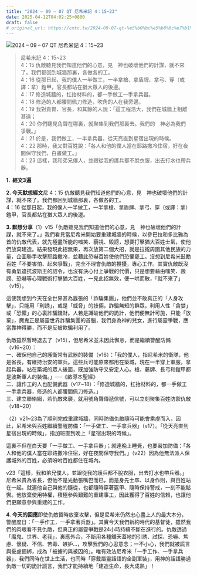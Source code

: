 ```yaml
---
title: "2024 – 09 – 07 QT 尼希米記 4：15~23"
date: 2025-04-12T04:02:25+0800
draft: false
# original_url: https://cmtc.tw/2024-09-07-qt-%e5%b0%bc%e5%b8%8c%e7%b1%b3%e8%a8%98-4%ef%bc%9a1523
---
```


![2024 – 09 – 07 QT 尼希米記 4：15\~23](/images/qt.jpg  "2024 – 09 – 07 QT 尼希米記 4：15\~23")

> 尼希米記 4：15\~23  
> 4：15 仇敵聽見我們知道他們的心意，見　神也破壞他們的計謀，就不來了。我們都回到城牆那裏，各做各的工。  
> 4：16 從那日起，我的僕人一半做工，一半拿槍、拿盾牌、拿弓、穿（或譯：拿）鎧甲，官長都站在猶大眾人的後邊。  
> 4：17 修造城牆的，扛抬材料的，都一手做工一手拿兵器。  
> 4：18 修造的人都腰間佩刀修造，吹角的人在我旁邊。  
> 4：19 我對貴冑、官長，和其餘的人說：「這工程浩大，我們在城牆上相離甚遠；  
> 4：20 你們聽見角聲在哪裏，就聚集到我們那裏去。我們的　神必為我們爭戰。」  
> 4：21 於是，我們做工，一半拿兵器，從天亮直到星宿出現的時候。  
> 4：22 那時，我又對百姓說：「各人和他的僕人當在耶路撒冷住宿，好在夜間保守我們，白晝做工。」  
> 4：23 這樣，我和弟兄僕人，並跟從我的護兵都不脫衣服，出去打水也帶兵器。

**1.  經文3遍**

**2. 今天默想經文**尼 4：15 仇敵聽見我們知道他們的心意，見　神也破壞他們的計謀，就不來了。我們都回到城牆那裏，各做各的工。  
4：16 從那日起，我的僕人一半做工，一半拿槍、拿盾牌、拿弓、穿（或譯：拿）鎧甲，官長都站在猶大眾人的後邊。

**3. 默想分享**（1）v15「仇敵聽見我們知道他們的心意，見　神也破壞他們的計謀，就不來了。」我們看見當尼希米開始要重建城牆的時候，以參巴拉和多比雅為首的仇敵代表，就先極盡所能的嗤笑、藐視、毀謗，想要打擊猶大百姓士氣，使他們放棄建造。結果發現此招無果，再次放第二個大招，就是拉攏周圍其他民族的力量，企圖聯手攻擊耶路撒冷，並藉此恐嚇百姓使他們恐懼罷工。沒想到尼希米鼓勵百姓「不要害怕、起來爭戰」，完全不理會仇敵的攪擾，專心工作。其實仇敵既沒有勇氣違抗波斯王的詔令，也沒有決心付上爭戰的代價，只是想要藉由嗤笑、譭謗、恐嚇等心理戰術打擊猶大百姓，一見此招無效，便一哄而散，「就不來了」（v15）。

這使我想到今天在全世界甚為囂張的「詐騙集團」，他們並不敢真正的「人身攻擊」，只能用「利誘」，或是「威脅」的技倆，詐騙無知的群眾，利用人性「貪婪」或「恐懼」的心裏詐騙錢財。人若是識破他們的詭計，他們便無計可施，只能「放棄」，魔鬼正是屬靈世界詐騙集團的首腦，我們身為神的兒女，進行屬靈爭戰，應當靠神得勝，而不是反被欺騙利用了。

仇敵雖然暫時退去了（v15），但尼希米並未因此懈怠，而是繼續警醒防備（v16\~20）：  
一、確保他自己的護衛常有武器的裝備（v16）：「我的僕人，指尼希米的衛隊，他是省長，有維持治安的軍兵。這些兵可能原來都用在築城，現在一半穿上軍服，拿起兵器，站在築城的眾人後面，既加強防守又安定人心。槍、藤牌、長弓和鎧甲都是波斯軍人的裝備。」──《啟導本聖經》  
二、讓作工的人也配備武器（v17\~18）：「修造城牆的，扛抬材料的，都一手做工一手拿兵器，修造的人都腰間佩刀修造。」  
三、建立聯絡網，若仇敵來襲，就用號角聲傳遞信號，可以立刻聚集百姓防禦仇敵（v18\~20）

（2）v21\~23為了順利完成重建城牆，同時防備仇敵隨時可能會乘虛而入，因此，尼希米與百姓繼續警醒防備：「一手做工、一手拿兵器」（v17）。「從天亮直到星宿出現的時候」，指加班直到晚上「星宿出現的時候」。

這裏不但在白天要「一手做工、一手拿兵器」；就連晚上睡覺，也要嚴加防備：「各人和他的僕人當在耶路撒冷住宿，好在夜間保守我們。」（v22）因為他無法派人保護城外的百姓，必須吩咐百姓都住在城內。

v23「這樣，我和弟兄僕人，並跟從我的護兵都不脫衣服，出去打水也帶兵器。」尼希米貴為省長，但他不是光動張嘴巴而已，而是身先士卒、以身作則，與百姓站在一起。就連他自己與他的隨從，也都隨時穿著盔甲、隨時保持警戒，一刻不能鬆懈。他放棄使用特權，積極參與艱難的重建事工，因此獲得了百姓的信賴，也讓他們更願意參與重建的工作。

**4. 今天的回應**即使仇敵暫時放棄攻擊，但是尼希米仍然忠心盡上人的最大本分，警醒度日：「一手作工，一手拿著兵器」。其實今天我們新約時代的基督徒，雖然我們的肉眼看不見仇敵，但真正的屬靈爭戰是24小時持續不斷在進行的。仇敵透過「魔鬼、世界、老我」，裏應外合，不斷用各種舖天蓋地的引誘、試探、恐嚇、焦慮、懷疑、不信、苦毒、嫉妒…，攻擊我們的心思意念；一不小心，我們就被謊言與憂慮捆綁，成為「被擄的與被囚的」。唯有效法尼希米「一手工作、一手拿兵器」，我們同時在世上生活，也同時「穿戴屬靈話語的全副軍裝」，用神的話語勝過仇敵一切的詭計謊言，我們才能持續地「建造生命，長大成熟」！